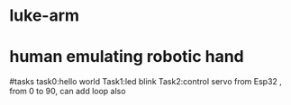 # luke-arm
# human emulating robotic hand
#tasks
task0:hello world 
Task1:led blink
Task2:control servo from Esp32 , from 0 to 90, can add loop also
